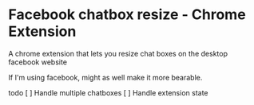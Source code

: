 # Facebook chatbox resize - Chrome Extension
A chrome extension that lets you resize chat boxes on the desktop facebook website

If I'm using facebook, might as well make it more bearable.

todo
[ ] Handle multiple chatboxes
[ ] Handle extension state
